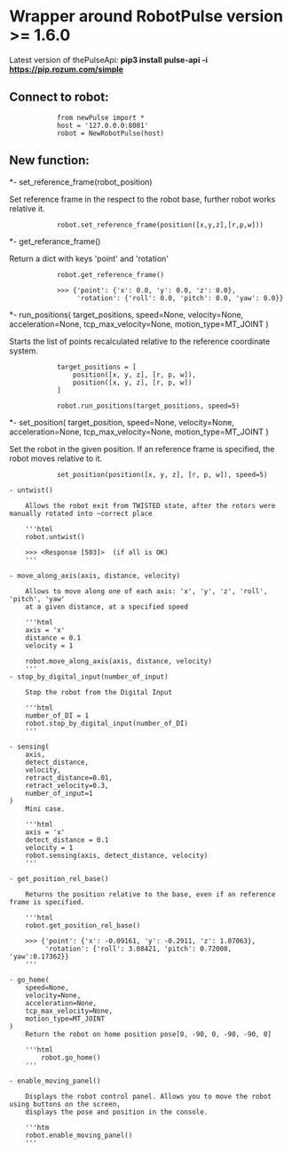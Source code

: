 # Wrapper around RobotPulse version >= 1.6.0

Latest version of thePulseApi: **pip3 install pulse-api -i https://pip.rozum.com/simple**

## Connect to robot:

                from newPulse import *
                host = '127.0.0.0:8081'
                robot = NewRobotPulse(host)

## New function:

*- set_reference_frame(robot_position)

Set reference frame in the respect to the robot base,
further robot works relative it.

                robot.set_reference_frame(position([x,y,z],[r,p,w]))
 
*- get_referance_frame()

Return a dict with keys 'point' and 'rotation'

                robot.get_reference_frame()

                >>> {'point': {'x': 0.0, 'y': 0.0, 'z': 0.0},
                     'rotation': {'roll': 0.0, 'pitch': 0.0, 'yaw': 0.0}}

*- run_positions(
            target_positions,
            speed=None,
            velocity=None,
            acceleration=None,
            tcp_max_velocity=None,
            motion_type=MT_JOINT
)

Starts the list of points recalculated relative to the reference coordinate system.


                target_positions = [
                    position([x, y, z], [r, p, w]),
                    position([x, y, z], [r, p, w])
                ]

                robot.run_positions(target_positions, speed=5)

*- set_position(
            target_position,
            speed=None,
            velocity=None,
            acceleration=None,
            tcp_max_velocity=None,
            motion_type=MT_JOINT
    )

Set the robot in the given position. If an reference frame is specified,
the robot moves relative to it.

                set_position(position([x, y, z], [r, p, w]), speed=5)

    - untwist()

        Allows the robot exit from TWISTED state, after the rotors were manually rotated into ~correct place

        '''html
        robot.untwist()

        >>> <Response [503]>  (if all is OK)
        '''

    - move_along_axis(axis, distance, velocity)

        Allows to move along one of each axis: 'x', 'y', 'z', 'roll', 'pitch', 'yaw'
        at a given distance, at a specified speed

        '''html
        axis = 'x'
        distance = 0.1
        velocity = 1

        robot.move_along_axis(axis, distance, velocity)
        '''
    - stop_by_digital_input(number_of_input)

        Stop the robot from the Digital Input

        '''html
        number_of_DI = 1
        robot.stop_by_digital_input(number_of_DI)
        '''

    - sensing(
        axis,
        detect_distance,
        velocity,
        retract_distance=0.01,
        retract_velocity=0.3,
        number_of_input=1
    )
        Mini case.

        '''html
        axis = 'x'
        detect_distance = 0.1
        velocity = 1
        robot.sensing(axis, detect_distance, velocity)
        '''

    - get_position_rel_base()

        Returns the position relative to the base, even if an reference frame is specified.

        '''html
        robot.get_position_rel_base()

        >>> {'point': {'x': -0.09161, 'y': -0.2911, 'z': 1.07063},
             'rotation': {'roll': 3.08421, 'pitch': 0.72008, 'yaw':0.17362}}
        '''

    - go_home(
        speed=None,
        velocity=None,
        acceleration=None,
        tcp_max_velocity=None,
        motion_type=MT_JOINT
    )
        Return the robot on home position pose[0, -90, 0, -90, -90, 0]

        '''html
            robot.go_home()
        '''

    - enable_moving_panel()

        Displays the robot control panel. Allows you to move the robot using buttons on the screen,
        displays the pose and position in the console.

        '''htm
        robot.enable_moving_panel()
        '''
